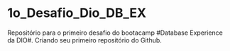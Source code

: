 # 1o_Desafio_Dio_DB_EX
Repositório para o primeiro desafio do bootacamp #Database Experience da DIO#. Criando seu primeiro repositório do Github.
